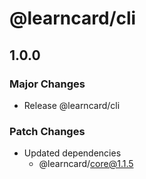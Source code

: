 # @learncard/cli

## 1.0.0

### Major Changes

-   Release @learncard/cli

### Patch Changes

-   Updated dependencies
    -   @learncard/core@1.1.5
